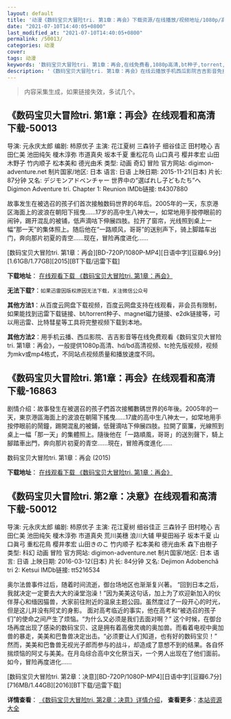 ```yaml
---
layout: default
title: '动漫《数码宝贝大冒险tri. 第1章：再会》下载资源/在线播放/视频地址/1080p/高清/蓝光'
date: "2021-07-10T14:40:05+0800"
last_modified_at: "2021-07-10T14:40:05+0800"
permalink: /50013/
categories: 动漫
cover:
tags: 动漫
keywords: '数码宝贝大冒险tri. 第1章：再会,在线免费看,1080p高清,bt种子,torrent,百度云盘,magnet,磁力链,迅雷下载资源'
description: '《数码宝贝大冒险tri. 第1章：再会》在线云播放手机西瓜影院吉吉影音免费看，1080p高清bd/hd未删减完整版和tc抢先枪版，mkv/mp4格式，附带bt/torrent种子、magnet/磁力链、百度云盘、网盘资源迅雷下载链接'
---
```


>内容采集生成，如果链接失效，多试几个。


## 《数码宝贝大冒险tri. 第1章：再会》在线观看和高清下载-50013

导演: 元永庆太郎 编剧: 柿原优子 主演: 花江夏树 三森铃子 细谷佳正 田村睦心 吉田仁美 池田纯矢 榎木淳弥 市道真央 坂本千夏 重松花鸟 山口真弓 樱井孝宏 山田木野子 竹内顺子 松本美和 德光由禾 类型: 动画 奇幻 冒险 官方网站: digimon-adventure.net 制片国家/地区: 日本 语言: 日语 上映日期: 2015-11-21(日本) 片长: 87分钟 又名: デジモンアドベンチャー 世界中の“選ばれし子どもたち”へ Digimon Adventure tri. Chapter 1: Reunion IMDb链接: tt4307880

故事发生在被选召的孩子们首次接触数码世界的6年后。2005年的一天，东京港区海面上的波浪在朝阳下摇曳……17岁的高中生八神太一，如常地用手按停眼前的闹钟，踢开混乱的被铺，低声滴咕下伸展四肢。拉开了窗帘，光线照到桌上一幅“那一天”的集体照上。随后他在“一路顺风，哥哥”的送别声下，骑上脚踏车出门，奔向那片初夏的青空……现在，冒险再度进化……


[数码宝贝大冒险tri. 第1章：再会][BD-720P/1080P-MP4][日语中字][豆瓣6.9分][1.61GB/1.77GB][2015][BT下载/迅雷下载]

**下载地址**： [在线观看下载 《数码宝贝大冒险tri. 第1章：再会》](https://www.btdx8.com/torrent/digimon_adventure_tri_chapter_1_reunion_2015.html) 


**无法下载?**：`如果迅雷因版权原因无法下载，关注微信公众号 `

**其他方法1**：从百度云网盘下载视频，百度云网盘支持在线观看，非会员有限制，如果能找到迅雷下载链接、bt/torrent种子、magnet磁力链接、e2dk链接等，可以用迅雷、比特彗星等工具将完整视频下载到本地。

**其他方法2**：用手机云播、西瓜影院、吉吉影音等在线免费观看《数码宝贝大冒险tri. 第1章：再会》，一般提供1080p高清、hd/bd高清视频、tc抢先版视频，视频为mkv或mp4格式，不同站点视频质量和播放速度不同。


## 《数码宝贝大冒险tri. 第1章：再会》在线观看和高清下载-16863

剧情介绍：故事發生在被選召的孩子們首次接觸數碼世界的6年後。2005年的一天，東京港區海面上的波浪在朝陽下搖曳……17歲的高中生八神太一，如常地用手按停眼前的鬧鐘，踢開混亂的被鋪，低聲滴咕下伸展四肢。拉開了窗簾，光線照到桌上一幅「那一天」的集體照上。隨後他在「一路順風，哥哥」的送別聲下，騎上腳踏車出門，奔向那片初夏的青空……現在，冒險再度進化……


数码宝贝大冒险tri. 第1章：再会 (2015)

**下载地址**： [在线观看下载 《数码宝贝大冒险tri. 第1章：再会》](https://www.btbtdy.me/btdy/dy3855.html) 


## 《数码宝贝大冒险tri. 第2章：决意》在线观看和高清下载-50012

导演: 元永庆太郎 编剧: 柿原优子 主演: 花江夏树 细谷佳正 三森铃子 田村睦心 吉田仁美 池田纯矢 榎木淳弥 市道真央 荒川美穗 浪川大辅 甲斐田裕子 坂本千夏 山口眞弓 重松花鳥 樱井孝宏 山田きのこ 竹内顺子 松本美和 德光由禾 森下由樹子 类型: 科幻 动画 冒险 官方网站: digimon-adventure.net 制片国家/地区: 日本 语言: 日语 上映日期: 2016-03-12(日本) 片长: 84分钟 又名: Dejimon Adobenchâ tri 2: Ketsui IMDb链接: tt5216534

奥尔法兽事件过后，随着时间流逝，御台场地区也渐渐复兴著。 “回到日本之后，我就决定一定要去大大的澡堂泡澡！”因为美美这句话，加上为了欢迎新加入的伙伴芽心和缅因猫兽，大家前往附近的温泉主题公园。虽然度过了一段开心的时光，但是这儿并没有阿丈的身影。 面对高考临近的事实，他在高考和“被选召的孩子们”的使命之间产生了烦恼。“为什么又必须是我们去面对啊？” 这个时候，在御台场再度出现了感染的数码宝贝、这是拥有着高傲灵魂的奥加兽。而看着电视中奥加兽的暴走，美美和巴鲁兽决定出击。“必须要让人们知道，也有好的数码宝贝！” 然而，美美和巴鲁兽无视光子郎而参与的战斗，却造成了意想不到的结果。各自怀揣烦恼的阿丈与美美。在月岛综合高中文化祭当天，一个男人出现在了他们面前。 如今，冒险再度进化……


[数码宝贝大冒险tri. 第2章：决意][BD-720P/1080P-MP4][日语中字][豆瓣6.7分][716MB/1.44GB][2016][BT下载/迅雷下载]

**详情查看**： [《数码宝贝大冒险tri. 第2章：决意》详情介绍](/movie/50012/)， **查看更多**：[本站资源大全](/movie/t/all/)


